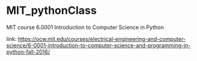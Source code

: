 # MIT_pythonClass
MIT course 6.0001 Introduction to Computer Science in Python 

link: https://ocw.mit.edu/courses/electrical-engineering-and-computer-science/6-0001-introduction-to-computer-science-and-programming-in-python-fall-2016/

